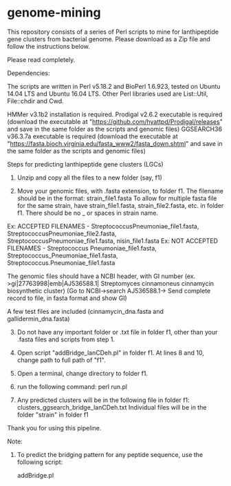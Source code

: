 # genome-mining
This repository consists of a series of Perl scripts to mine for lanthipeptide gene clusters from bacterial genome.
Please download as a Zip file and follow the instructions below.

Please read completely.

Dependencies:

The scripts are written in Perl v5.18.2 and BioPerl 1.6.923, tested on Ubuntu 14.04 LTS and Ubuntu 16.04 LTS.
Other Perl libraries used are List::Util, File::chdir and Cwd.

HMMer v3.1b2 installation is required.
Prodigal v2.6.2 executable is required (download the executable at "https://github.com/hyattpd/Prodigal/releases"  and save in the same folder as the scripts and genomic files)
GGSEARCH36 v36.3.7a executable is required (download the executable at "https://fasta.bioch.virginia.edu/fasta_www2/fasta_down.shtml" and save in the same folder as the scripts and genomic files)

Steps for predicting lanthipeptide gene clusters (LGCs)

1. Unzip and copy all the files to a new folder (say, f1)

2. Move your genomic files, with .fasta extension, to folder f1. 
   The filename should be in the format: strain_file1.fasta
	To allow for multiple fasta file for the same strain, have strain_file1.fasta, strain_file2.fasta, etc. in folder f1.
There should be no _ or spaces in strain name.

Ex: ACCEPTED FILENAMES - StreptococcusPneumoniae_file1.fasta, StreptococcusPneumoniae_file2.fasta, StreptococcusPneumoniae_file1.fasta, nisin_file1.fasta
Ex: NOT ACCEPTED FILENAMES - Streptococcus Pneumoniae_file1.fasta, Streptococcus_Pneumoniae_file1.fasta, Streptococcus.Pneumoniae_file1.fasta

The genomic files should have a NCBI header, with GI number (ex. >gi|27763998|emb|AJ536588.1| Streptomyces cinnamoneus cinnamycin biosynthetic cluster) (Go to NCBI->search AJ536588.1-> Send complete record to file, in fasta format and show GI)

A few test files are included (cinnamycin_dna.fasta and gallidermin_dna.fasta)

3. Do not have any important folder or .txt file in folder f1, other than your .fasta files and scripts from step 1.

4. Open script "addBridge_lanCDeh.pl" in folder f1. At lines 8 and 10, change path to full path of "f1".

5. Open a terminal, change directory to folder f1.

6. run the following command:
	perl run.pl

7. Any predicted clusters will be in the following file in folder f1:	clusters_ggsearch_bridge_lanCDeh.txt
   Individual files will be in the folder "strain" in folder f1

Thank you for using this pipeline.

Note:

1. To predict the bridging pattern for any peptide sequence, use the following script:
	
	addBridge.pl
